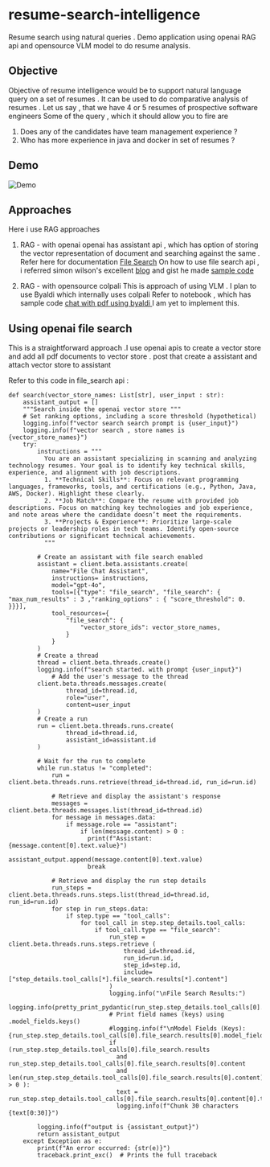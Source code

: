 # resume-search-intelligence
Resume search using natural queries .  Demo application using openai RAG api and opensource VLM model to do resume analysis.

## Objective 
Objective of resume intelligence would be to support natural language query on a set of resumes .
It can be used to do comparative analysis of resumes .
Let us say , that we have 4 or 5 resumes of prospective software engineers
Some of the query , which it should allow you to fire are 
1. Does any of the candidates have team management experience ? 
2. Who has more experience in java and docker in set of resumes ?

## Demo
![Demo](demo.gif)

## Approaches
Here i use RAG approaches 
1. RAG - with openai
   openai has assistant api , which has option of storing the vector representation of document and searching against the same .
   Refer here for documentation [File Search](https://platform.openai.com/docs/assistants/tools/file-search)
   On how to use file search api , i referred simon wilson's excellent [blog](https://simonwillison.net/2024/Aug/30/openai-file-search/) and gist he made [sample code](https://gist.github.com/simonw/97e29b86540fcc627da4984daf5b7f9f)

2. RAG - with opensource colpali
   This is approach of using VLM . I plan to use Byaldi which internally uses colpali
   Refer to notebook , which has sample code [chat with pdf using byaldi
   ](https://github.com/AnswerDotAI/byaldi/blob/main/examples/chat_with_your_pdf.ipynb)
   I am yet to implement this.

## Using openai file search 
This is a straightforward approach .I use openai apis to create a vector store and add all pdf documents to vector store . post that create a assistant and attach vector store to assistant 

Refer to this code in file_search api : 
```
def search(vector_store_names: List[str], user_input : str):
    assistant_output = []
    """Search inside the openai vector store """
    # Set ranking options, including a score threshold (hypothetical)
    logging.info(f"vector search search prompt is {user_input}")
    logging.info(f"vector search , store names is {vector_store_names}")
    try:
        instructions = """
          You are an assistant specializing in scanning and analyzing technology resumes. Your goal is to identify key technical skills, experience, and alignment with job descriptions.
          1. **Technical Skills**: Focus on relevant programming languages, frameworks, tools, and certifications (e.g., Python, Java, AWS, Docker). Highlight these clearly.
          2. **Job Match**: Compare the resume with provided job descriptions. Focus on matching key technologies and job experience, and note areas where the candidate doesn’t meet the requirements.
          3. **Projects & Experience**: Prioritize large-scale projects or leadership roles in tech teams. Identify open-source contributions or significant technical achievements.
          """

        # Create an assistant with file search enabled
        assistant = client.beta.assistants.create(
            name="File Chat Assistant",
            instructions= instructions,
            model="gpt-4o",
            tools=[{"type": "file_search", "file_search": { "max_num_results" : 3 ,"ranking_options" : { "score_threshold": 0. }}}],
            tool_resources={
                "file_search": {
                    "vector_store_ids": vector_store_names,           
                }
            }
        )
        # Create a thread
        thread = client.beta.threads.create()
        logging.info(f"search started. with prompt {user_input}")  
            # Add the user's message to the thread
        client.beta.threads.messages.create(
                thread_id=thread.id,
                role="user",
                content=user_input
        )
        # Create a run
        run = client.beta.threads.runs.create(
                thread_id=thread.id,
                assistant_id=assistant.id
        )
        
        # Wait for the run to complete
        while run.status != "completed":
            run = client.beta.threads.runs.retrieve(thread_id=thread.id, run_id=run.id)

            # Retrieve and display the assistant's response
            messages = client.beta.threads.messages.list(thread_id=thread.id)
            for message in messages.data:
                if message.role == "assistant":
                    if len(message.content) > 0 :
                      print(f"Assistant: {message.content[0].text.value}")
                      assistant_output.append(message.content[0].text.value)
                      break

            # Retrieve and display the run step details
            run_steps = client.beta.threads.runs.steps.list(thread_id=thread.id, run_id=run.id)
            for step in run_steps.data:
                if step.type == "tool_calls":
                    for tool_call in step.step_details.tool_calls:
                        if tool_call.type == "file_search":
                            run_step = client.beta.threads.runs.steps.retrieve (
                                thread_id=thread.id,
                                run_id=run.id,
                                step_id=step.id,
                                include=["step_details.tool_calls[*].file_search.results[*].content"]
                            )
                            logging.info("\nFile Search Results:")
                            logging.info(pretty_print_pydantic(run_step.step_details.tool_calls[0].file_search.results))
                            # Print field names (keys) using .model_fields.keys()
                            #logging.info(f"\nModel Fields (Keys): {run_step.step_details.tool_calls[0].file_search.results[0].model_fields.keys()}")
                            if (run_step.step_details.tool_calls[0].file_search.results 
                              and run_step.step_details.tool_calls[0].file_search.results[0].content
                              and len(run_step.step_details.tool_calls[0].file_search.results[0].content) > 0 ):
                              text = run_step.step_details.tool_calls[0].file_search.results[0].content[0].text
                              logging.info(f"Chunk 30 characters {text[0:30]}")

        logging.info(f"output is {assistant_output}")
        return assistant_output
    except Exception as e:
        print(f"An error occurred: {str(e)}")
        traceback.print_exc()  # Prints the full traceback
```

